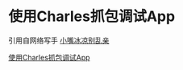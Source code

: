 # 使用Charles抓包调试App

引用自网络写手 [小嘴冰凉别乱亲](https://www.jianshu.com/u/59c93cf5bedd)

[使用Charles抓包调试App](https://www.jianshu.com/p/3a579718307b)